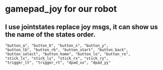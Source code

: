 # gamepad_joy for our robot

## I use jointstates replace joy msgs, it can show us the name of the states order.
```
"button_a", "button_b", "button_x", "button_y",
"button_lb", "button_rb", "button_start", "button_back",
"button_select", "button_home", "button_lo", "button_ro",
"stick_lx", "stick_ly", "stick_rx", "stick_ry",
"trigger_lt", "trigger_rt", "dpad_xx", "dpad_yy"
```